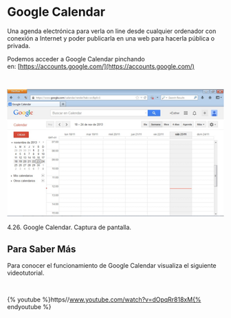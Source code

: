 
# Google Calendar

Una agenda electrónica para verla on line desde cualquier ordenador con conexión a Internet y poder publicarla en una web para hacerla pública o privada. 

Podemos acceder a Google Calendar pinchando en: [https://accounts.google.com/](https://accounts.google.com/)

 


![](img/google_calendar.jpg)

 4.26. Google Calendar. Captura de pantalla.

## Para Saber Más

Para conocer el funcionamiento de Google Calendar visualiza el siguiente videotutorial.

 


{% youtube %}https//www.youtube.com/watch?v=dOpqRr818xM{% endyoutube %}


